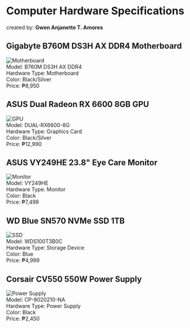 <!DOCTYPE html>
  </style>
</head>
<body>

  <div class="header">
    <h1>Computer Hardware Specifications</h1>
    created by: <strong>Gwen Anjanette T. Amores</strong>
  </div>

  <!-- Device 1 -->
  <div class="device">
    <h2>Gigabyte B760M DS3H AX DDR4 Motherboard</h2>
    <img src="https://static.gigabyte.com/StaticFile/Image/Global/66ceb06ba6097790dce8fd4d1e811dd4/Product/33208/Png" alt="Motherboard">
    <div class="details">
      Model: B760M DS3H AX DDR4<br>
      Hardware Type: Motherboard<br>
      Color: Black/Silver<br>
      Price: ₱8,950
    </div>
  </div>

  <!-- Device 2 -->
   <div class="device">
    <h2>ASUS Dual Radeon RX 6600 8GB GPU</h2>
    <img src="https://dlcdnwebimgs.asus.com/gain/82cfb6ec-2bc2-4f6d-ba17-f1e5c95ac7b9/" alt="GPU">
    <div class="details">
      Model: DUAL-RX6600-8G<br>
      Hardware Type: Graphics Card<br>
      Color: Black/Silver<br>
      Price: ₱12,990
    </div>
  </div>

  <!-- Device 3 -->
   <div class="device">
    <h2>ASUS VY249HE 23.8" Eye Care Monitor</h2>
    <img src="https://dlcdnwebimgs.asus.com/gain/97e5447c-fccf-4f25-a54f-29ea6dcf30c4/" alt="Monitor">
    <div class="details">
      Model: VY249HE<br>
      Hardware Type: Monitor<br>
      Color: Black<br>
      Price: ₱7,499
    </div>
  </div>

  <!-- Device 4 -->
  <div class="device">
    <h2>WD Blue SN570 NVMe SSD 1TB</h2>
    <img src="https://bermorzone.com.ph/wp-content/uploads/2019/06/wd-blue-sn570-nvme-ssd-straight-front-250GB.png.wdthumb.1280.1280.webp" alt="SSD">
    <div class="details">
      Model: WDS100T3B0C<br>
      Hardware Type: Storage Device<br>
      Color: Blue<br>
      Price: ₱4,999
    </div>
  </div>

  <!-- Device 5 -->
  <div class="device">
    <h2>Corsair CV550 550W Power Supply</h2>
    <img src="https://static.wixstatic.com/media/71b2d3_4ea21a3a11cf4cf0b4db7ff7f381eaac~mv2.png/v1/fit/w_500,h_500,q_90/file.png" alt="Power Supply">
    <div class="details">
      Model: CP-9020210-NA<br>
      Hardware Type: Power Supply<br>
      Color: Black<br>
      Price: ₱2,450
    </div>
  </div>

</body>
</html>

